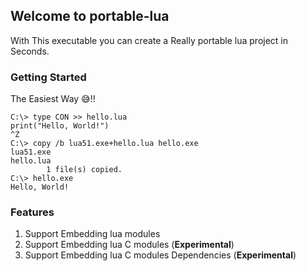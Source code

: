 ## Welcome to portable-lua

With This executable you can create a Really portable lua project in Seconds.

### Getting Started
The Easiest Way 😅!!
```
C:\> type CON >> hello.lua
print("Hello, World!")
^Z
C:\> copy /b lua51.exe+hello.lua hello.exe
lua51.exe
hello.lua
        1 file(s) copied.
C:\> hello.exe
Hello, World!
```

### Features
1. Support Embedding lua modules
2. Support Embedding lua C modules (**Experimental**)
3. Support Embedding lua C modules Dependencies (**Experimental**)

